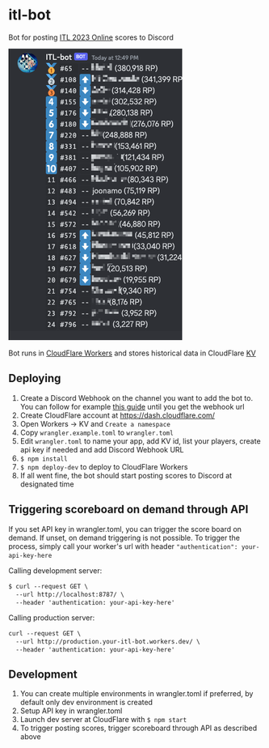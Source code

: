 # itl-bot
Bot for posting [ITL 2023 Online](https://itl2023.groovestats.com/) scores to Discord

![Preview image](preview.png)

Bot runs in [CloudFlare Workers](https://workers.cloudflare.com/) and stores historical data in CloudFlare [KV](https://www.cloudflare.com/products/workers-kv/)

## Deploying

1. Create a Discord Webhook on the channel you want to add the bot to. You can follow for example [this guide](https://support.discord.com/hc/en-us/articles/228383668-Intro-to-Webhooks) until you get the webhook url
1. Create CloudFlare account at https://dash.cloudflare.com/
1. Open Workers -> KV and `Create a namespace`
1. Copy `wrangler.example.toml` to `wrangler.toml`
1. Edit `wrangler.toml` to name your app, add KV id, list your players, create api key if needed and add Discord Webhook URL
1. `$ npm install`
1. `$ npm deploy-dev` to deploy to CloudFlare Workers
1. If all went fine, the bot should start posting scores to Discord at designated time

## Triggering scoreboard on demand through API

If you set API key in wrangler.toml, you can trigger the score board on demand. If unset, on demand triggering is not possible. To trigger the process, simply call your worker's url with header `"authentication": your-api-key-here`

Calling development server:
```
$ curl --request GET \
  --url http://localhost:8787/ \
  --header 'authentication: your-api-key-here'
```

Calling production server:
```
curl --request GET \
  --url http://production.your-itl-bot.workers.dev/ \
  --header 'authentication: your-api-key-here'
```

## Development

1. You can create multiple environments in wrangler.toml if preferred, by default only dev environment is created
1. Setup API key in wrangler.toml
1. Launch dev server at CloudFlare with `$ npm start`
1. To trigger posting scores, trigger scoreboard through API as described above